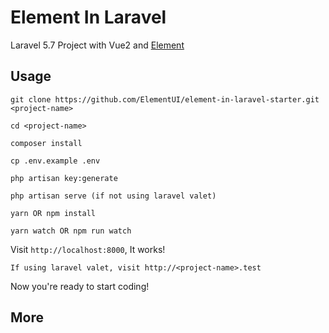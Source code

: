# Element In Laravel

Laravel 5.7 Project with Vue2 and [Element](https://github.com/ElemeFE/element)

## Usage
```
git clone https://github.com/ElementUI/element-in-laravel-starter.git <project-name>
```
```
cd <project-name>
```
```
composer install
```
```
cp .env.example .env
```
```
php artisan key:generate
```
```
php artisan serve (if not using laravel valet)
```
```
yarn OR npm install
```
```
yarn watch OR npm run watch
```

Visit `http://localhost:8000`, It works!

```
If using laravel valet, visit http://<project-name>.test
```

Now you're ready to start coding!

## More
